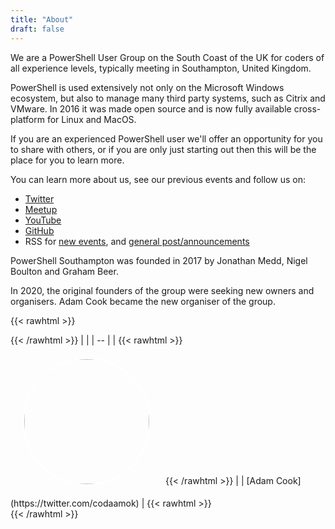 ```yaml
---
title: "About"
draft: false
---
```


We are a PowerShell User Group on the South Coast of the UK for coders of all experience levels, typically meeting in Southampton, United Kingdom.

PowerShell is used extensively not only on the Microsoft Windows ecosystem, but also to manage many third party systems, such as Citrix and VMware. In 2016 it was made open source and is now fully available cross-platform for Linux and MacOS. 

If you are an experienced PowerShell user we'll offer an opportunity for you to share with others, or if you are only just starting out then this will be the place for you to learn more.

You can learn more about us, see our previous events and follow us on:

- [Twitter](https://twitter.com/PSSouthampton)
- [Meetup](https://www.meetup.com/PowerShell-Southampton/)
- [YouTube](https://youtube.com/c/PowerShellSouthampton)
- [GitHub](https://github.com/powershellorguk/SouthCoast)
- RSS for [new events](https://pssouth.co.uk/events/index.xml), and [general post/announcements](https://pssouth.co.uk/posts/index.xml)

PowerShell Southampton was founded in 2017 by Jonathan Medd, Nigel Boulton and Graham Beer. 

In 2020, the original founders of the group were seeking new owners and organisers. Adam Cook became the new organiser of the group.

{{< rawhtml >}}
<div id="aboutTable">
{{< /rawhtml >}}
| |
| -- |
| {{< rawhtml >}} <a href="https://twitter.com/codaamok"><img src="/img/adam.jpg" style="width: 200px; height: 200px; margin: 20px; border-radius: 50%; border: 2px solid white;"/></a> {{< /rawhtml >}} |
| [Adam Cook](https://twitter.com/codaamok) |
{{< rawhtml >}}
</div>
{{< /rawhtml >}}
